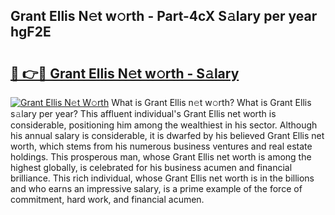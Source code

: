 ## Grant Ellis N𝚎t w𝚘rth - Part-4cX S𝚊lary per year hgF2E

# <h2><a href="http://gc37zw1.nevu.top/?p=Grant+Ellis">🔗 👉🔴 Grant Ellis N𝚎t w𝚘rth - S𝚊lary</a></h2>

[![Grant Ellis N𝚎t W𝚘rth](https://i.imgur.com/Oavwk0R.jpeg)](http://gc37zw1.nevu.top/?p=Grant+Ellis)
What is Grant Ellis n𝚎t w𝚘rth? What is Grant Ellis s𝚊lary per year?
This affluent individual's Grant Ellis net worth is considerable, positioning him among the wealthiest in his sector. Although his annual salary is considerable, it is dwarfed by his believed Grant Ellis net worth, which stems from his numerous business ventures and real estate holdings. This prosperous man, whose Grant Ellis net worth is among the highest globally, is celebrated for his business acumen and financial brilliance. This rich individual, whose Grant Ellis net worth is in the billions and who earns an impressive salary, is a prime example of the force of commitment, hard work, and financial acumen.
